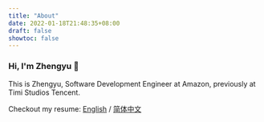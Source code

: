 ```yaml
---
title: "About"
date: 2022-01-18T21:48:35+08:00
draft: false
showtoc: false
---
```


### Hi, I'm Zhengyu 👋

This is Zhengyu, Software Development Engineer at Amazon, previously at Timi Studios Tencent.

Checkout my resume: [English](https://raw.githubusercontent.com/ZintrulCre/hugo-site/master/resources/Resume-Zhengyu-Chen.pdf) / [简体中文](https://raw.githubusercontent.com/ZintrulCre/hugo-site/master/resources/简历-陈正宇.png)
